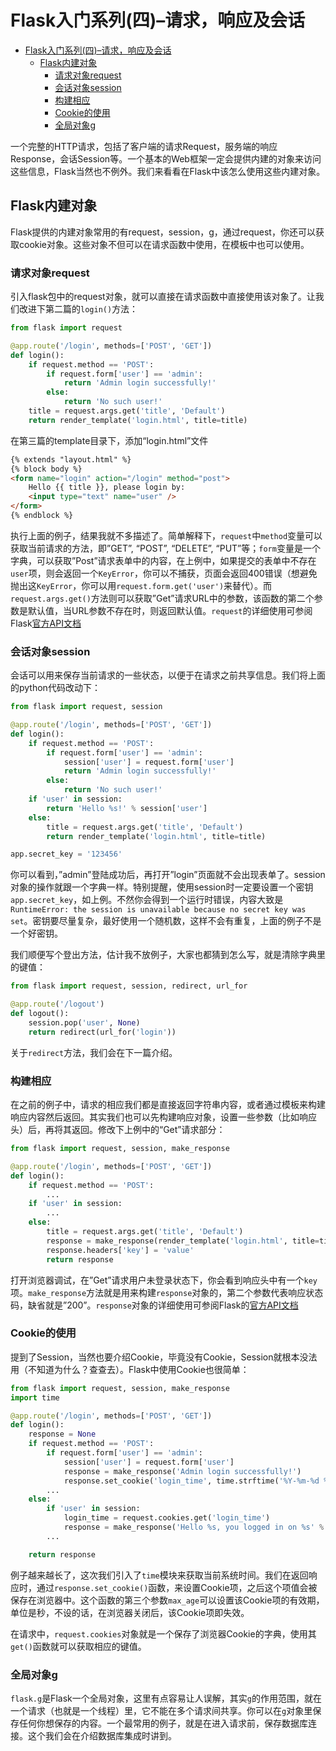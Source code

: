 # Flask入门系列(四)–请求，响应及会话


- [Flask入门系列(四)–请求，响应及会话](#flask入门系列四请求响应及会话)
  - [Flask内建对象](#flask内建对象)
    - [请求对象request](#请求对象request)
    - [会话对象session](#会话对象session)
    - [构建相应](#构建相应)
    - [Cookie的使用](#cookie的使用)
    - [全局对象g](#全局对象g)

一个完整的HTTP请求，包括了客户端的请求Request，服务端的响应Response，会话Session等。一个基本的Web框架一定会提供内建的对象来访问这些信息，Flask当然也不例外。我们来看看在Flask中该怎么使用这些内建对象。

## Flask内建对象

Flask提供的内建对象常用的有request，session，g，通过request，你还可以获取cookie对象。这些对象不但可以在请求函数中使用，在模板中也可以使用。

### 请求对象request

引入flask包中的request对象，就可以直接在请求函数中直接使用该对象了。让我们改进下第二篇的`login()`方法：

```python
from flask import request

@app.route('/login', methods=['POST', 'GET'])
def login():
    if request.method == 'POST':
        if request.form['user'] == 'admin':
            return 'Admin login successfully!'
        else:
            return 'No such user!'
    title = request.args.get('title', 'Default')
    return render_template('login.html', title=title)
```

在第三篇的template目录下，添加“login.html”文件

```html
{% extends "layout.html" %}
{% block body %}
<form name="login" action="/login" method="post">
    Hello {{ title }}, please login by:
    <input type="text" name="user" />
</form>
{% endblock %}
```

执行上面的例子，结果我就不多描述了。简单解释下，`request`中`method`变量可以获取当前请求的方法，即”GET”, “POST”, “DELETE”, “PUT”等；`form`变量是一个字典，可以获取”Post”请求表单中的内容，在上例中，如果提交的表单中不存在`user`项，则会返回一个`KeyError`，你可以不捕获，页面会返回400错误（想避免抛出这`KeyError`，你可以用`request.form.get('user')`来替代）。而`request.args.get()`方法则可以获取”Get”请求URL中的参数，该函数的第二个参数是默认值，当URL参数不存在时，则返回默认值。`request`的详细使用可参阅Flask[官方API文档](http://https://flask.palletsprojects.com/en/2.0.x/)

### 会话对象session

会话可以用来保存当前请求的一些状态，以便于在请求之前共享信息。我们将上面的python代码改动下：

```python
from flask import request, session

@app.route('/login', methods=['POST', 'GET'])
def login():
    if request.method == 'POST':
        if request.form['user'] == 'admin':
            session['user'] = request.form['user']
            return 'Admin login successfully!'
        else:
            return 'No such user!'
    if 'user' in session:
        return 'Hello %s!' % session['user']
    else:
        title = request.args.get('title', 'Default')
        return render_template('login.html', title=title)

app.secret_key = '123456'
```

你可以看到，”admin”登陆成功后，再打开”login”页面就不会出现表单了。session对象的操作就跟一个字典一样。特别提醒，使用session时一定要设置一个密钥`app.secret_key`，如上例。不然你会得到一个运行时错误，内容大致是`RuntimeError: the session is unavailable because no secret key was set`。密钥要尽量复杂，最好使用一个随机数，这样不会有重复，上面的例子不是一个好密钥。

我们顺便写个登出方法，估计我不放例子，大家也都猜到怎么写，就是清除字典里的键值：

```python
from flask import request, session, redirect, url_for

@app.route('/logout')
def logout():
    session.pop('user', None)
    return redirect(url_for('login'))
```

关于`redirect`方法，我们会在下一篇介绍。

### 构建相应

在之前的例子中，请求的相应我们都是直接返回字符串内容，或者通过模板来构建响应内容然后返回。其实我们也可以先构建响应对象，设置一些参数（比如响应头）后，再将其返回。修改下上例中的“Get”请求部分：

```python
from flask import request, session, make_response

@app.route('/login', methods=['POST', 'GET'])
def login():
    if request.method == 'POST':
        ...
    if 'user' in session:
        ...
    else:
        title = request.args.get('title', 'Default')
        response = make_response(render_template('login.html', title=title), 200)
        response.headers['key'] = 'value'
        return response
```

打开浏览器调试，在”Get”请求用户未登录状态下，你会看到响应头中有一个`key`项。`make_response`方法就是用来构建`response`对象的，第二个参数代表响应状态码，缺省就是”200”。`response`对象的详细使用可参阅Flask的[官方API文档](http://https://flask.palletsprojects.com/en/2.0.x/)

### Cookie的使用

提到了Session，当然也要介绍Cookie，毕竟没有Cookie，Session就根本没法用（不知道为什么？查查去）。Flask中使用Cookie也很简单：

```python
from flask import request, session, make_response
import time

@app.route('/login', methods=['POST', 'GET'])
def login():
    response = None
    if request.method == 'POST':
        if request.form['user'] == 'admin':
            session['user'] = request.form['user']
            response = make_response('Admin login successfully!')
            response.set_cookie('login_time', time.strftime('%Y-%m-%d %H:%M:%S'))
        ...
    else:
        if 'user' in session:
            login_time = request.cookies.get('login_time')
            response = make_response('Hello %s, you logged in on %s' % (session['user'], login_time))
        ...

    return response
```

例子越来越长了，这次我们引入了`time`模块来获取当前系统时间。我们在返回响应时，通过`response.set_cookie()`函数，来设置Cookie项，之后这个项值会被保存在浏览器中。这个函数的第三个参数`max_age`可以设置该Cookie项的有效期，单位是秒，不设的话，在浏览器关闭后，该Cookie项即失效。

在请求中，`request.cookies`对象就是一个保存了浏览器Cookie的字典，使用其`get()`函数就可以获取相应的键值。

### 全局对象g

`flask.g`是Flask一个全局对象，这里有点容易让人误解，其实`g`的作用范围，就在一个请求（也就是一个线程）里，它不能在多个请求间共享。你可以在`g`对象里保存任何你想保存的内容。一个最常用的例子，就是在进入请求前，保存数据库连接。这个我们会在介绍数据库集成时讲到。